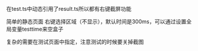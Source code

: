 
在test.ts中动态引用了result.ts所以都有右键截屏功能

简单的静态页面
右键选择区域（不显示），默认时间是300ms，可以通过设置全局变量testtime来空盒子

复杂的需要在测试页面中指定，注意测试的时候要关掉截图